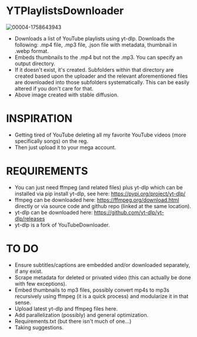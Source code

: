 # YTPlaylistsDownloader
![00004-1758643943](https://github.com/BaileyPillon/YTPlaylistsDownloader/assets/138253619/1ced8ad5-f6d2-4537-9f52-24eeaa872325)

- Downloads a list of YouTube playlists using yt-dlp. Downloads the following: .mp4 file, .mp3 file, .json file with metadata, thumbnail in .webp format.
- Embeds thumbnails to the .mp4 but not the .mp3. You can specify an output directory.
- If it doesn't exist, it's created. Subfolders within that directory are created based upon the uploader and the relevant aforementioned files are downloaded into those subfolders systematically. This can be easily altered if you don't care for that.
- Above image created with stable diffusion.

# INSPIRATION
- Getting tired of YouTube deleting all my favorite YouTube videos (more specifically songs) on the reg.
- Then just upload it to your mega account.

# REQUIREMENTS
- You can just need ffmpeg (and related files) plus yt-dlp which can be installed via pip install yt-dlp, see here: https://pypi.org/project/yt-dlp/
- ffmpeg can be downloaded here: https://ffmpeg.org/download.html directly or via source code and github repo (linked at the same location).
- yt-dlp can be downloaded here: https://github.com/yt-dlp/yt-dlp/releases
- yt-dlp is a fork of YouTubeDownloader.

# TO DO
- Ensure subtitles/captions are embedded and/or downloaded separately, if any exist.
- Scrape metadata for deleted or privated video (this can actually be done with few exceptions).
- Embed thumbnails to mp3 files, possibly convert mp4s to mp3s recursively using ffmpeg (it is a quick process) and modularize it in that sense.
- Upload latest yt-dlp and ffmpeg files here.
- Add parallelization (possibly) and general optimization.
- Requirements.txt (but there isn't much of one...)
- Taking suggestions.
